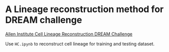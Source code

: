 # A Lineage reconstruction method for DREAM challenge
[Allen Institute Cell Lineage Reconstruction DREAM Challenge](https://www.synapse.org/#!Synapse:syn20692755/wiki/595096)

Use `HC.ipynb` to reconstruct cell lineage for training and testing dataset.
